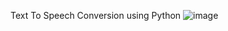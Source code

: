 Text To Speech Conversion using Python
![image](https://user-images.githubusercontent.com/85290357/230821057-d990b600-9cfb-4666-857b-db39c2b535b9.png)
